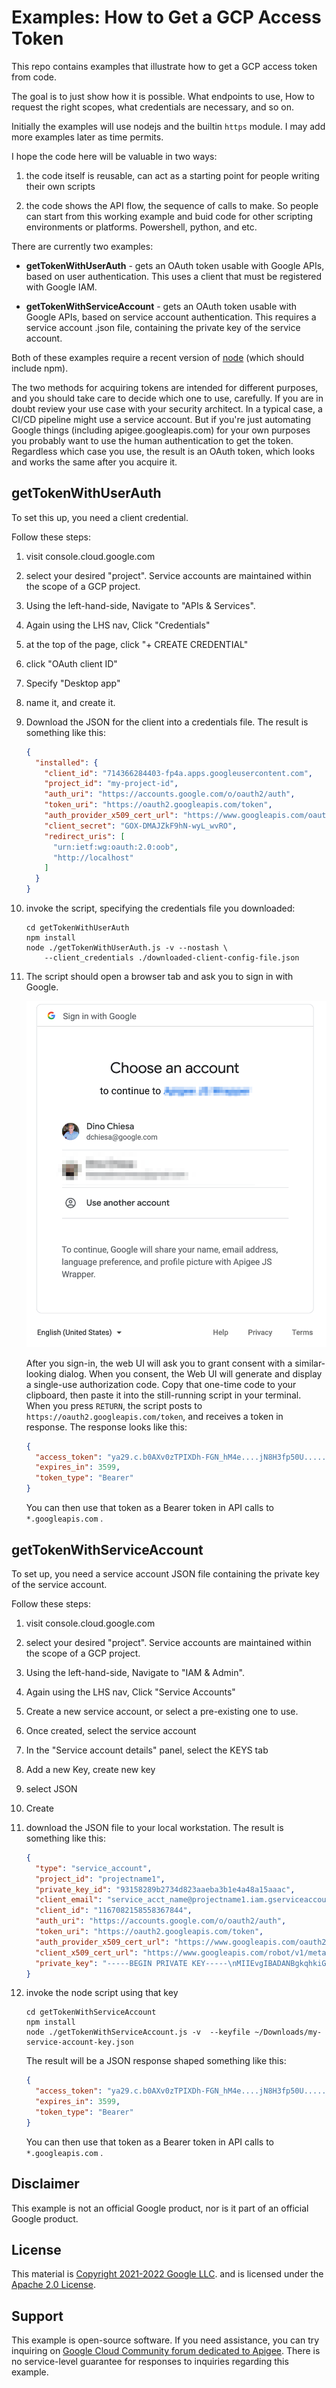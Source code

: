 # Examples: How to Get a GCP Access Token

This repo contains examples that illustrate how to get a GCP access token from code.

The goal is to just show how it is possible. What endpoints to use, How to
request the right scopes, what credentials are necessary, and so on.

Initially the examples will use nodejs and the builtin `https` module.
I may add more examples later as time permits.

I hope the code here will be valuable in two ways:

1. the code itself is reusable, can act as a starting point for people writing
   their own scripts

2. the code shows the API flow, the sequence of calls to make. So people can
   start from this working example and buid code for other scripting
   environments or platforms. Powershell, python, and etc.

There are currently two examples:

* **getTokenWithUserAuth** - gets an OAuth token usable with Google APIs, based
  on user authentication. This uses a client that must be registered with Google
  IAM.

* **getTokenWithServiceAccount** - gets an OAuth token usable with Google APIs,
  based on service account authentication. This requires a service account .json
  file, containing the private key of the service account.

Both of these examples require a recent version of
[node](https://nodejs.org/en/) (which should include npm).

The two methods for acquiring tokens are intended for different purposes, and
you should take care to decide which one to use, carefully. If you are in doubt
review your use case with your security architect. In a typical case, a CI/CD
pipeline might use a service account. But if you're just automating Google
things (including apigee.googleapis.com) for your own purposes you probably want
to use the human authentication to get the token. Regardless which case you use,
the result is an OAuth token, which looks and works the same after you acquire
it.

## getTokenWithUserAuth

To set this up, you need a client credential.

Follow these steps:

1. visit console.cloud.google.com

2. select your desired "project".  Service accounts are maintained within the scope of a GCP project.


3. Using the left-hand-side, Navigate to "APIs & Services".

4. Again using the LHS nav, Click "Credentials"

5. at the top of the page, click "+ CREATE CREDENTIAL"

6. click "OAuth client ID"

7. Specify "Desktop app"

8. name it, and create it.

9. Download the JSON for the client into a credentials file. The result is something like this:
   ```json
   {
     "installed": {
       "client_id": "714366284403-fp4a.apps.googleusercontent.com",
       "project_id": "my-project-id",
       "auth_uri": "https://accounts.google.com/o/oauth2/auth",
       "token_uri": "https://oauth2.googleapis.com/token",
       "auth_provider_x509_cert_url": "https://www.googleapis.com/oauth2/v1/certs",
       "client_secret": "GOX-DMAJZkF9hN-wyL_wvRO",
       "redirect_uris": [
         "urn:ietf:wg:oauth:2.0:oob",
         "http://localhost"
       ]
     }
   }
   ```

9. invoke the script, specifying the credentials file you downloaded:
   ```
   cd getTokenWithUserAuth
   npm install
   node ./getTokenWithUserAuth.js -v --nostash \
       --client_credentials ./downloaded-client-config-file.json
   ```

9. The script should open a browser tab and ask you to sign in with
   Google.

   ![Example](./images/sign-in-with-google.png)

   After you sign-in, the web UI will ask you to grant consent with a
   similar-looking dialog.  When you consent, the Web UI will generate and
   display a single-use authorization code. Copy that one-time code to
   your clipboard, then paste it into the still-running script in your
   terminal. When you press `RETURN`, the script posts to
   `https://oauth2.googleapis.com/token`, and receives a token in response. The
   response looks like this:

   ```json
   {
     "access_token": "ya29.c.b0AXv0zTPIXDh-FGN_hM4e....jN8H3fp50U............",
     "expires_in": 3599,
     "token_type": "Bearer"
   }
   ```

   You can then use that token as a Bearer token in API calls to `*.googleapis.com` .


## getTokenWithServiceAccount

To set up, you need a service account JSON file containing the private key of
the service account.

Follow these steps:

1. visit console.cloud.google.com

2. select your desired "project".  Service accounts are maintained within the scope of a GCP project.


3. Using the left-hand-side, Navigate to "IAM & Admin".

4. Again using the LHS nav, Click "Service Accounts"

5. Create a new service account, or select a pre-existing one to use.

6. Once created, select the service account

7. In the "Service account details" panel, select the KEYS tab

8. Add a new Key, create new key

9. select JSON

9. Create

9. download the JSON file to your local workstation. The result is something like this:
   ```json
   {
     "type": "service_account",
     "project_id": "projectname1",
     "private_key_id": "93158289b2734d823aaeba3b1e4a48a15aaac",
     "client_email": "service_acct_name@projectname1.iam.gserviceaccount.com",
     "client_id": "1167082158558367844",
     "auth_uri": "https://accounts.google.com/o/oauth2/auth",
     "token_uri": "https://oauth2.googleapis.com/token",
     "auth_provider_x509_cert_url": "https://www.googleapis.com/oauth2/v1/certs",
     "client_x509_cert_url": "https://www.googleapis.com/robot/v1/metadata/x509/service_acct_name%40projectname1.iam.gserviceaccount.com",
     "private_key": "-----BEGIN PRIVATE KEY-----\nMIIEvgIBADANBgkqhkiG9w0BAQE...8K5WjX\n-----END PRIVATE KEY-----\n"
   }
   ```

9. invoke the node script using that key
   ```
   cd getTokenWithServiceAccount
   npm install
   node ./getTokenWithServiceAccount.js -v  --keyfile ~/Downloads/my-service-account-key.json
   ```

   The result will be a JSON response shaped something like this:

   ```json
   {
     "access_token": "ya29.c.b0AXv0zTPIXDh-FGN_hM4e....jN8H3fp50U............",
     "expires_in": 3599,
     "token_type": "Bearer"
   }
   ```

   You can then use that token as a Bearer token in API calls to `*.googleapis.com` .

## Disclaimer

This example is not an official Google product, nor is it part of an
official Google product.

## License

This material is [Copyright 2021-2022 Google LLC](./NOTICE).
and is licensed under the [Apache 2.0 License](LICENSE).


## Support

This example is open-source software.
If you need assistance, you can try inquiring on [Google Cloud Community
forum dedicated to Apigee](https://www.googlecloudcommunity.com/gc/Apigee/bd-p/cloud-apigee).
There is no service-level guarantee for
responses to inquiries regarding this example.
